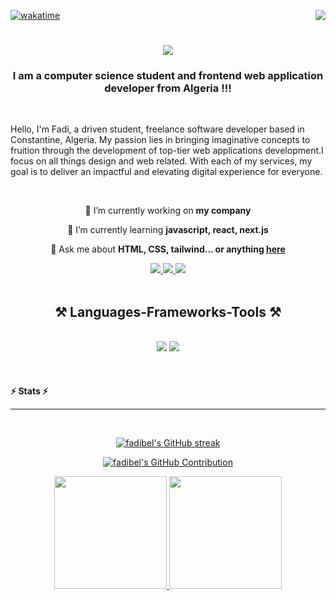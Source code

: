 

[![wakatime](https://wakatime.com/badge/user/3de5645b-cd69-4f23-ac7a-01b308ade5f0.svg)](https://wakatime.com/@3de5645b-cd69-4f23-ac7a-01b308ade5f0)
  <img align="right" src="https://visitor-badge.laobi.icu/badge?page_id=fadibel.fadibel" />

<h1 align="center">
    <img src="https://readme-typing-svg.herokuapp.com/?font=Righteous&size=35&center=true&vCenter=true&width=500&height=70&duration=4000&lines=Hi+There!+👋;+I'm+Fadi+Belkacemi!;+Front+end+developer;" />
  <h3 align="center"> I am a computer science student and frontend web application developer from Algeria !!!</h3>
</h1>
<br/>

  Hello, I'm Fadi, a driven student, freelance software developer based in Constantine, Algeria. My passion lies in bringing imaginative concepts to fruition through the development of top-tier web applications development.I focus on all things design and web related. With each of my services, my goal is to deliver an impactful and elevating digital experience for everyone.



<br/>

<div align="center">
 
 🔭 I’m currently working on **my company**
 
 🌱 I’m currently learning **javascript, react, next.js**

💬 Ask me about **HTML, CSS, tailwind... or anything [here](https://github.com/fadibel/fadibel/issues)**


 </div>
 
<div align="center"> 
  <a href="mailto:fadibelkacemi05@gmail.com">
    <img src="https://img.shields.io/badge/Gmail-333333?style=for-the-badge&logo=gmail&logoColor=red" />
  </a>
  <a href="https://linkedin.com/in/fadi-belkacemi-0b39842a4" target="_blank">
    <img src="https://img.shields.io/badge/LinkedIn-0077B5?style=for-the-badge&logo=linkedin&logoColor=white" target="_blank" />
  </a>
  <a href="" target="_blank">
     <img src="https://img.shields.io/badge/Portfolio-FF5722?style=for-the-badge&logo=todoist&logoColor=white" target="_blank" /> 
  </a> 
</div>

 <br/>
 
<h2 align="center">⚒️ Languages-Frameworks-Tools ⚒️</h2>
<br/>
<div align="center">
    <img src="https://skillicons.dev/icons?i=react,bootstrap,html,css,vscode,github,tailwind,git," />
    <img src="https://skillicons.dev/icons?i=nodejs,javascript,typescript,express,mongodb,c,java,nextjs,mysql," /><br>
</div>
<br/><br/>
<br/>
<b> ⚡ Stats ⚡ </b> 
<hr>
<br>

<p align="center">
  <a href="https://github.com/fadibel">
    <img src="https://github-readme-streak-stats.herokuapp.com/?user=your-fadibel
" alt="fadibel's GitHub streak"/>
  </a>
  

</p>


 <p align="center">
  <a href="https://github.com/fadibel">
    <img src="https://github-profile-summary-cards.vercel.app/api/cards/profile-details?username=fadibel&theme=algolia" alt="fadibel's GitHub Contribution"/>
  </a>
</p> 
<p align="center">
<a href="https://github.com/fadibel">
  <img height="180em" src="https://github-readme-stats-eight-theta.vercel.app/api?username=fadibel&show_icons=true&theme=algolia&include_all_commits=true&count_private=true"/>
  <img height="180em" src="https://github-readme-stats-eight-theta.vercel.app/api/top-langs/?username=fadibel&layout=compact&langs_count=8&theme=algolia&count_private=true"/>
</a>
</p>

<br/>

<br/>
